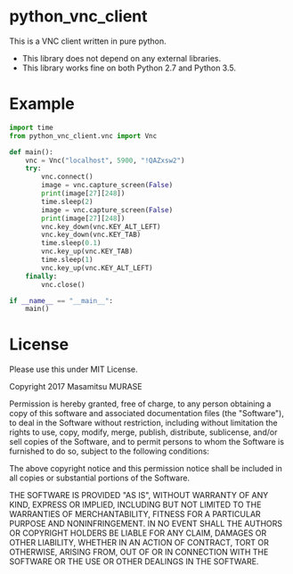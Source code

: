 
# python\_vnc\_client

This is a VNC client written in pure python.

* This library does not depend on any external libraries.
* This library works fine on both Python 2.7 and Python 3.5.

# Example

```python
import time
from python_vnc_client.vnc import Vnc

def main():
    vnc = Vnc("localhost", 5900, "!QAZxsw2")
    try:
        vnc.connect()
        image = vnc.capture_screen(False)
        print(image[27][248])
        time.sleep(2)
        image = vnc.capture_screen(False)
        print(image[27][248])
        vnc.key_down(vnc.KEY_ALT_LEFT)
        vnc.key_down(vnc.KEY_TAB)
        time.sleep(0.1)
        vnc.key_up(vnc.KEY_TAB)
        time.sleep(1)
        vnc.key_up(vnc.KEY_ALT_LEFT)
    finally:
        vnc.close()

if __name__ == "__main__":
    main()
```

# License

Please use this under MIT License.

Copyright 2017 Masamitsu MURASE

Permission is hereby granted, free of charge, to any person obtaining a copy of this software and associated documentation files (the "Software"), to deal in the Software without restriction, including without limitation the rights to use, copy, modify, merge, publish, distribute, sublicense, and/or sell copies of the Software, and to permit persons to whom the Software is furnished to do so, subject to the following conditions:

The above copyright notice and this permission notice shall be included in all copies or substantial portions of the Software.

THE SOFTWARE IS PROVIDED "AS IS", WITHOUT WARRANTY OF ANY KIND, EXPRESS OR IMPLIED, INCLUDING BUT NOT LIMITED TO THE WARRANTIES OF MERCHANTABILITY, FITNESS FOR A PARTICULAR PURPOSE AND NONINFRINGEMENT. IN NO EVENT SHALL THE AUTHORS OR COPYRIGHT HOLDERS BE LIABLE FOR ANY CLAIM, DAMAGES OR OTHER LIABILITY, WHETHER IN AN ACTION OF CONTRACT, TORT OR OTHERWISE, ARISING FROM, OUT OF OR IN CONNECTION WITH THE SOFTWARE OR THE USE OR OTHER DEALINGS IN THE SOFTWARE.

